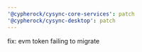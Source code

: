 ```yaml
---
'@cypherock/cysync-core-services': patch
'@cypherock/cysync-desktop': patch
---
```


fix: evm token failing to migrate
